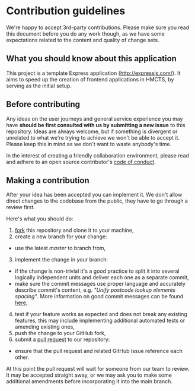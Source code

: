 # Contribution guidelines

We're happy to accept 3rd-party contributions. Please make sure you read this document before you do any work though,
as we have some expectations related to the content and quality of change sets.

## What you should know about this application

This project is a template Express application (http://expressjs.com/). It aims to speed up the creation of frontend applications in HMCTS,
by serving as the initial setup.

## Before contributing

Any ideas on the user journeys and general service experience you may have **should be first consulted
with us by submitting a new issue** to this repository. Ideas are always welcome, but if something is divergent or unrelated
to what we're trying to achieve we won't be able to accept it. Please keep this in mind as we don't want to waste anybody's time.

In the interest of creating a friendly collaboration environment, please read and adhere to an open source contributor's
[code of conduct](http://contributor-covenant.org/version/1/4/).

## Making a contribution

After your idea has been accepted you can implement it. We don't allow direct changes to the codebase from the public,
they have to go through a review first.

Here's what you should do:

1. [fork](https://help.github.com/articles/fork-a-repo/) this repository and clone it to your machine,
2. create a new branch for your change:

-   use the latest _master_ to branch from,

3. implement the change in your branch:

-   if the change is non-trivial it's a good practice to split it into several logically independent units and deliver
    each one as a separate commit,
-   make sure the commit messages use proper language and accurately describe commit's content, e.g. _"Unify postcode lookup elements spacing"_.
    More information on good commit messages can be found [here](http://chris.beams.io/posts/git-commit/),

4. test if your feature works as expected and does not break any existing features, this may include implementing additional automated tests or amending existing ones,
5. push the change to your GitHub fork,
6. submit a [pull request](https://help.github.com/articles/creating-a-pull-request-from-a-fork/) to our repository:

-   ensure that the pull request and related GitHub issue reference each other.

At this point the pull request will wait for someone from our team to review. It may be accepted straight away,
or we may ask you to make some additional amendments before incorporating it into the main branch.
